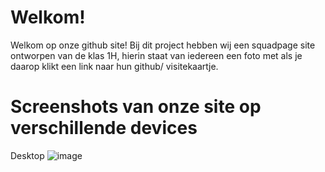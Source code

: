# Welkom!

Welkom op onze github site! Bij dit project hebben wij een squadpage site ontworpen van de klas 1H, hierin staat van iedereen een foto met als je daarop klikt een link naar hun github/ visitekaartje.


# Screenshots van onze site op verschillende devices

Desktop
![image](https://github.com/user-attachments/assets/f043acc6-b80d-4181-858b-205f0aaae369)




